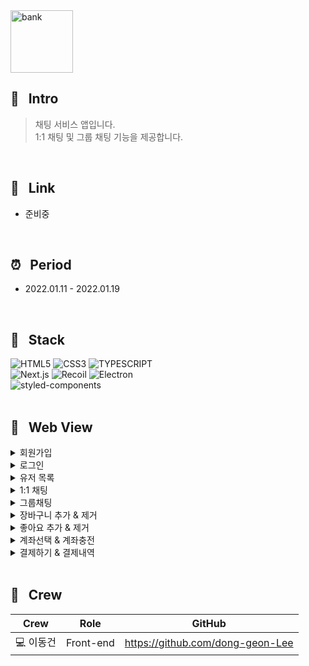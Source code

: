 <img width="100" height="100" alt="bank" src="https://user-images.githubusercontent.com/69576865/213332353-1ef2b707-b862-4d18-b4a4-7c9102afaaa1.png">

## :mag_right: &nbsp; Intro
> 채팅 서비스 앱입니다.  
1:1 채팅 및 그룹 채팅 기능을 제공합니다. 
<br/>

## :link: &nbsp; Link
- 준비중
<br/>  

## :alarm_clock: &nbsp; Period
 - 2022.01.11 - 2022.01.19
<br/>

## :seedling: &nbsp; Stack  
![HTML5](https://img.shields.io/badge/HTML5-E34F26?style=for-the-badge&logo=HTML5&logoColor=fff)
![CSS3](https://img.shields.io/badge/CSS3-1572B6?style=for-the-badge&logo=CSS3&logoColor=fff)
![TYPESCRIPT](https://img.shields.io/badge/TypeScript-212121?style=for-the-badge&logo=TypeScript&logoColor=0A9EDC)  
![Next.js](https://img.shields.io/badge/Next.js-000000?style=for-the-badge&logo=Next.js)
![Recoil](https://img.shields.io/badge/Recoil-00A4DC?style=for-the-badge&logo=Relay&logoColor=fff)
![Electron](https://img.shields.io/badge/Electron-47848F?style=for-the-badge&logo=Electron&logoColor=fff)       
![styled-components](https://img.shields.io/badge/styled--Components-DB7093?style=for-the-badge&logo=styled-components&logoColor=fff)
<br/>
<br/>

## :eyes: &nbsp; Web View
<details>
<summary>회원가입</summary>  
<div markdown="1">
</div>
<img width="600" alt=""
 src="https://user-images.githubusercontent.com/69576865/213337422-96798f50-d737-4167-a39e-a911321dbcec.gif">
</details>

<details>
<summary>로그인</summary>  
<div markdown="1">
</div>
<img width="600" alt=""
 src="https://user-images.githubusercontent.com/69576865/213338174-2e2f74ec-405b-4921-a9c1-ef983813ee88.gif">
</details>

<details>
<summary>유저 목록</summary>  
<div markdown="1">
</div>
<img width="600" alt=""
 src="https://user-images.githubusercontent.com/69576865/213339109-7b167428-8ac5-43d1-af82-5b5c47896c40.gif">
</details>

<details>
<summary>1:1 채팅</summary>  
<div markdown="1">
</div>
<img width="600" alt=""
 src="https://user-images.githubusercontent.com/69576865/210476579-b71da3ba-9672-4e36-bf4c-c8b188a58d4e.gif">
</details>

<details>
<summary>그룹채팅</summary>  
<div markdown="1">
</div>
<img width="600" alt=""
 src="https://user-images.githubusercontent.com/69576865/210476905-0ada2d37-9d52-494a-a395-c747d64f976f.gif">
</details>

<details>
<summary>장바구니 추가 & 제거</summary>  
<div markdown="1">
</div>
<img width="600" alt=""
 src="https://user-images.githubusercontent.com/69576865/210477930-4806f877-7a8d-4255-8ec5-a69c6d56226b.gif">
</details>

<details>
<summary>좋아요 추가 & 제거</summary>  
<div markdown="1">
</div>
<img width="600" alt=""
 src="https://user-images.githubusercontent.com/69576865/210478290-702bf118-b811-4150-b3dd-7de26acd9be4.gif">
</details>

<details>
<summary>계좌선택 & 계좌충전</summary>  
<div markdown="1">
</div>
<img width="600" alt=""
 src="https://user-images.githubusercontent.com/69576865/210479541-2abc4fdf-0a56-4740-a286-f56cb903b6f7.gif">
</details> 

<details>
<summary>결제하기 & 결제내역</summary>  
<div markdown="1">
</div>
<img width="600" alt=""
 src="https://user-images.githubusercontent.com/69576865/210479874-093b094a-6929-4c53-b0e3-2c9222212162.gif">
</details> 
</br>

## :bust_in_silhouette: &nbsp; Crew
Crew | Role | GitHub
----- | ----- | -----
💻 이동건 | Front-end | https://github.com/dong-geon-Lee
<br/>
